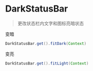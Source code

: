 # DarkStatusBar
> 更改状态栏内文字和图标亮暗状态

变暗
``` java
DarkStatusBar.get().fitDark(Context)
```

变亮
``` java
DarkStatusBar.get().fitLight(Context)
```
